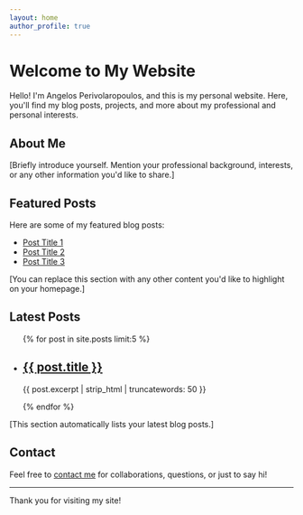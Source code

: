 ```yaml
---
layout: home
author_profile: true
---
```


# Welcome to My Website

Hello! I'm Angelos Perivolaropoulos, and this is my personal website. Here, you'll find my blog posts, projects, and more about my professional and personal interests.

## About Me

[Briefly introduce yourself. Mention your professional background, interests, or any other information you'd like to share.]

## Featured Posts

Here are some of my featured blog posts:

- [Post Title 1](link-to-post-1)
- [Post Title 2](link-to-post-2)
- [Post Title 3](link-to-post-3)

[You can replace this section with any other content you'd like to highlight on your homepage.]

## Latest Posts

<ul>
  {% for post in site.posts limit:5 %}
    <li>
      <h2><a href="{{ post.url }}">{{ post.title }}</a></h2>
      <p>{{ post.excerpt | strip_html | truncatewords: 50 }}</p>
    </li>
  {% endfor %}
</ul>

[This section automatically lists your latest blog posts.]

## Contact

Feel free to [contact me](contact-page-link) for collaborations, questions, or just to say hi!

---

Thank you for visiting my site!